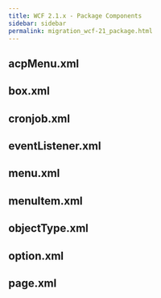 ```yaml
---
title: WCF 2.1.x - Package Components
sidebar: sidebar
permalink: migration_wcf-21_package.html
---
```


## acpMenu.xml

## box.xml

## cronjob.xml

## eventListener.xml

## menu.xml

## menuItem.xml

## objectType.xml

## option.xml

## page.xml

